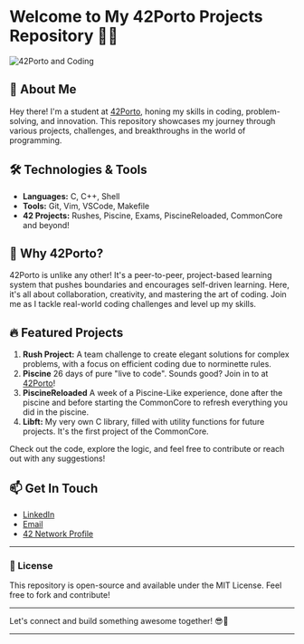 # Welcome to My 42Porto Projects Repository 👨‍💻

![42Porto and Coding](https://i.ibb.co/59r94BB/c1.png)

## 🚀 About Me
Hey there! I'm a student at [42Porto](https://www.42porto.com/), honing my skills in coding, problem-solving, and innovation.
This repository showcases my journey through various projects, challenges, and breakthroughs in the world of programming.

## 🛠️ Technologies & Tools
- **Languages:** C, C++, Shell
- **Tools:** Git, Vim, VSCode, Makefile
- **42 Projects:** Rushes, Piscine, Exams, PiscineReloaded, CommonCore and beyond!

## 🌟 Why 42Porto?
42Porto is unlike any other! It's a peer-to-peer, project-based learning system that pushes boundaries and encourages self-driven learning. 
Here, it's all about collaboration, creativity, and mastering the art of coding. 
Join me as I tackle real-world coding challenges and level up my skills.

## 🔥 Featured Projects
1. **Rush Project:** A team challenge to create elegant solutions for complex problems, with a focus on efficient coding due to norminette rules.
2. **Piscine** 26 days of pure "live to code". Sounds good? Join in to at [42Porto](https://www.42porto.com/)!
3. **PiscineReloaded** A week of a Piscine-Like experience, done after the piscine and before starting the CommonCore to refresh everything you did in the piscine.
4. **Libft:** My very own C library, filled with utility functions for future projects. It's the first project of the CommonCore.

Check out the code, explore the logic, and feel free to contribute or reach out with any suggestions!

## 📫 Get In Touch
- [LinkedIn](https://www.linkedin.com/in/yourprofile)
- [Email](mailto:empty)
- [42 Network Profile](https://profile.intra.42.fr/users/yourusername)

----------------------

### 📝 License
This repository is open-source and available under the MIT License. Feel free to fork and contribute!

----------------------

Let's connect and build something awesome together! 😎🚀

----------------------
